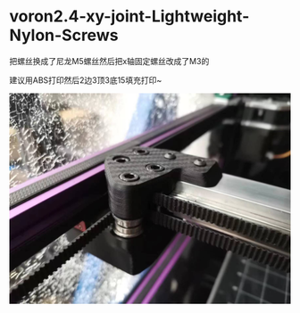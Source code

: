 # voron2.4-xy-joint-Lightweight-Nylon-Screws

把螺丝换成了尼龙M5螺丝然后把x轴固定螺丝改成了M3的

建议用ABS打印然后2边3顶3底15填充打印~

![Alt text](https://github.com/xnzmxnzm/voron2.4-xy-joint-Lightweight-Nylon-Screws/blob/main/7b80f298c89e3e2c6e477256c05bafc.jpg)

